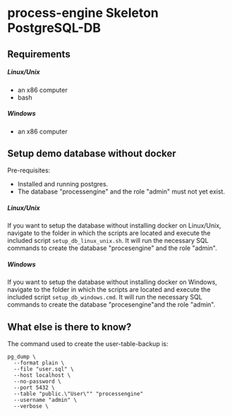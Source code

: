 # process-engine Skeleton PostgreSQL-DB

## Requirements

##### Linux/Unix
- an x86 computer
- bash

##### Windows
- an x86 computer

## Setup demo database without docker

Pre-requisites:
- Installed and running postgres.
- The database "processengine" and the role "admin" must not yet exist.

##### Linux/Unix
If you want to setup the database without installing docker on Linux/Unix, navigate to the folder in which the scripts are located and execute the included script `setup_db_linux_unix.sh`. It will run the necessary SQL commands to create the database "procesengine" and the role "admin".

##### Windows
If you want to setup the database without installing docker on Windows, navigate to the folder in which the scripts are located and execute the included script `setup_db_windows.cmd`. It will run the necessary SQL commands to create the database "procesengine"and the role "admin".


## What else is there to know?

The command used to create the user-table-backup is:

```
pg_dump \
  --format plain \
  --file "user.sql" \
  --host localhost \
  --no-password \
  --port 5432 \
  --table "public.\"User\"" "processengine"
  --username "admin" \
  --verbose \
```
